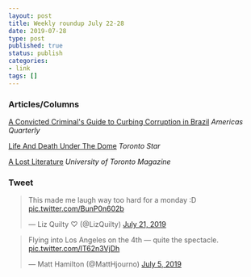 ```yaml
---
layout: post
title: Weekly roundup July 22-28
date: 2019-07-28
type: post
published: true
status: publish
categories:
- link
tags: []
---
```


### Articles/Columns

[A Convicted Criminal's Guide to Curbing Corruption in Brazil](https://www.americasquarterly.org/content/inside-criminal-mind "A Convicted Criminal's Guide to Curbing Corruption in Brazil. By Cecilia Tornaghi") *Americas Quarterly*

[Life And Death Under The Dome](https://projects.thestar.com/climate-change-canada/quebec/ "Life And Death Under The Dome. By Marco Chown Oved") *Toronto Star*

[A Lost Literature](https://magazine.utoronto.ca/research-ideas/culture-society/a-lost-literature-black-canadian-prairie-writing/ "A Lost Literature. By Vicky Mochama") *University of Toronto Magazine*

### Tweet

<blockquote class="twitter-tweet"><p lang="en" dir="ltr">This made me laugh way too hard for a monday :D <a href="https://t.co/BunP0n602b">pic.twitter.com/BunP0n602b</a></p>&mdash; Liz Quilty ♡ (@LizQuilty) <a href="https://twitter.com/LizQuilty/status/1153068013563723776?ref_src=twsrc%5Etfw">July 21, 2019</a></blockquote> <script async src="https://platform.twitter.com/widgets.js" charset="utf-8"></script>


<blockquote class="twitter-tweet"><p lang="en" dir="ltr">Flying into Los Angeles on the 4th — quite the spectacle. <a href="https://t.co/lT62n3VjDh">pic.twitter.com/lT62n3VjDh</a></p>&mdash; Matt Hamilton (@MattHjourno) <a href="https://twitter.com/MattHjourno/status/1147231676797317120?ref_src=twsrc%5Etfw">July 5, 2019</a></blockquote> <script async src="https://platform.twitter.com/widgets.js" charset="utf-8"></script>

